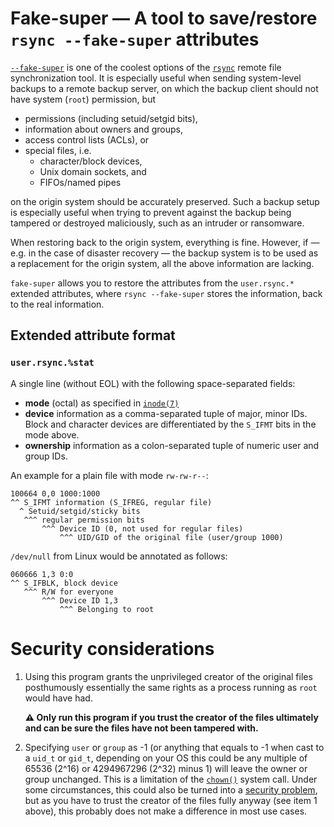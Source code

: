 # Fake-super — A tool to save/restore `rsync --fake-super` attributes

[`--fake-super`](https://download.samba.org/pub/rsync/rsync.html) is one of the
coolest options of the [`rsync`](https://rsync.samba.org/) remote file
synchronization tool. It is especially useful when sending system-level backups
to a remote backup server, on which the backup client should not have system
(`root`) permission, but

* permissions (including setuid/setgid bits),
* information about owners and groups,
* access control lists (ACLs), or
* special files, i.e.
  - character/block devices,
  - Unix domain sockets, and
  - FIFOs/named pipes

on the origin system should be accurately preserved. Such a backup setup is
especially useful when trying to prevent against the backup being tampered or
destroyed maliciously, such as an intruder or ransomware.

When restoring back to the origin system, everything is fine. However, if —
e.g. in the case of disaster recovery — the backup system is to be used as a
replacement for the origin system, all the above information are lacking.

`fake-super` allows you to restore the attributes from the `user.rsync.*`
extended attributes, where `rsync --fake-super` stores the information, back to
the real information.

## Extended attribute format

### `user.rsync.%stat`

A single line (without EOL) with the following space-separated fields:

* **mode** (octal) as specified in
  [`inode(7)`](http://manpages.ubuntu.com/manpages/focal/man7/inode.7.html)
* **device** information as a comma-separated tuple of major, minor IDs. Block
  and character devices are differentiated by the `S_IFMT` bits in the mode
  above.
* **ownership** information as a colon-separated tuple of numeric user and
  group IDs.

An example for a plain file with mode `rw-rw-r--`:
```
100664 0,0 1000:1000
^^ S_IFMT information (S_IFREG, regular file)
  ^ Setuid/setgid/sticky bits
   ^^^ regular permission bits
       ^^^ Device ID (0, not used for regular files)
           ^^^ UID/GID of the original file (user/group 1000)
```

`/dev/null` from Linux would be annotated as follows:
```
060666 1,3 0:0
^^ S_IFBLK, block device
   ^^^ R/W for everyone
       ^^^ Device ID 1,3
           ^^^ Belonging to root
```

# Security considerations

1. Using this program grants the unprivileged creator of the original files
   posthumously essentially the same rights as a process running as `root`
   would have had.  

   **:warning: Only run this program if you trust the creator of the files
   ultimately and can be sure the files have not been tampered with.**

2. Specifying `user` or `group` as -1 (or anything that equals to -1 when cast
   to a `uid_t` or `gid_t`, depending on your OS this could be any multiple of
   65536 (2^16) or 4294967296 (2^32) minus 1) will leave the owner or group
   unchanged. This is a limitation of the
   [`chown()`](http://manpages.ubuntu.com/manpages/bionic/man2/chown.2.html)
   system call. Under some circumstances, this could also be turned into a
   [security problem](https://www.sudo.ws/alerts/minus_1_uid.html), but as you
   have to trust the creator of the files fully anyway (see item 1 above), this
   probably does not make a difference in most use cases.
